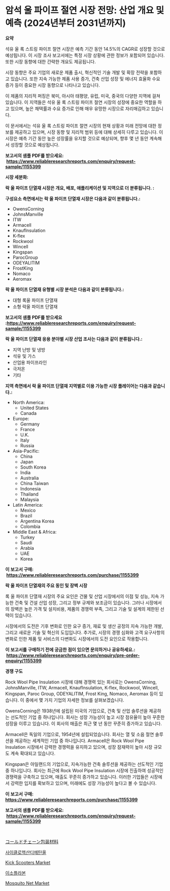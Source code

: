 <p><h1>암석 울 파이프 절연 시장 전망: 산업 개요 및 예측 (2024년부터 2031년까지)</h1></p><p><strong>요약</strong></p>
<p><p>석유 울 록 스트링 파이프 절연 시장은 예측 기간 동안 14.5%의 CAGR로 성장할 것으로 예상됩니다. 이 시장 조사 보고서에는 특정 시장 상황에 관한 정보가 포함되어 있습니다. 또한 시장 동향에 대한 간략한 개요도 제공됩니다.</p><p>시장 동향은 주요 기업의 새로운 제품 출시, 혁신적인 기술 개발 및 확장 전략을 포함하고 있습니다. 또한 지속 가능한 제품 사용 증가, 건축 산업 성장 및 에너지 효율화 수요 증가 등이 중요한 시장 동향으로 나타나고 있습니다.</p><p>이 제품의 지리적 퍼징은 북미, 아시아 태평양, 유럽, 미국, 중국의 다양한 지역에 걸쳐 있습니다. 이 지역들은 석유 울 록 스트링 파이프 절연 시장의 성장에 중요한 역할을 하고 있으며, 높은 채택률과 수요 증가로 인해 매우 유망한 시장으로 자리매김하고 있습니다.</p><p>이 문서에서는 석유 울 록 스트링 파이프 절연 시장의 현재 상황과 미래 전망에 대한 정보를 제공하고 있으며, 시장 동향 및 지리적 범위 등에 대해 상세히 다루고 있습니다. 이 시장은 예측 기간 동안 높은 성장률을 유지할 것으로 예상되며, 향후 몇 년 동안 계속해서 성장할 것으로 예상됩니다.</p></p>
<p><strong>보고서의 샘플 PDF를 받으세요: &nbsp;<a href="https://www.reliableresearchreports.com/enquiry/request-sample/1155399">https://www.reliableresearchreports.com/enquiry/request-sample/1155399</a></strong></p>
<p><strong>시장 세분화:</strong></p>
<p><strong> 락 울 파이프 단열재 시장은 개요, 배포, 애플리케이션 및 지역으로 더 분류됩니다. :</strong></p>
<p><strong>구성요소 측면에서는 락 울 파이프 단열재 시장은 다음과 같이 분류됩니다.:</strong></p>
<p><ul><li>OwensCorning</li><li>JohnsManville</li><li>ITW</li><li>Armacell</li><li>KnaufInsulation</li><li>K-flex</li><li>Rockwool</li><li>Wincell</li><li>Kingspan</li><li>ParocGroup</li><li>ODEYALITIM</li><li>FrostKing</li><li>Nomaco</li><li>Aeromax</li></ul></p>
<p><strong> 락 울 파이프 단열재 유형별 시장 분석은 다음과 같이 분류됩니다.:</strong></p>
<p><ul><li>대형 록울 파이프 단열재</li><li>소형 락울 파이프 단열재</li></ul></p>
<p><strong>보고서의 샘플 PDF를 받으세요 :<a href="https://www.reliableresearchreports.com/enquiry/request-sample/1155399">https://www.reliableresearchreports.com/enquiry/request-sample/1155399</a></strong></p>
<p><strong> 락 울 파이프 단열재 응용 분야별 시장 산업 조사는 다음과 같이 분류됩니다.:</strong></p>
<p><ul><li>지역 난방 및 냉방</li><li>석유 및 가스</li><li>산업용 파이프라인</li><li>극저온</li><li>기타</li></ul></p>
<p><strong>지역 측면에서 락 울 파이프 단열재 지역별로 이용 가능한 시장 플레이어는 다음과 같습니다.:</strong></p>
<p><ul>
    <li>
        North America:
        <ul>
            <li>United States</li>
            <li>Canada</li>
        </ul>
    </li>
    <li>
        Europe:
        <ul>
            <li>Germany</li>
            <li>France</li>
            <li>U.K.</li>
            <li>Italy</li>
            <li>Russia</li>
        </ul>
    </li>
    <li>
        Asia-Pacific:
        <ul>
            <li>China</li>
            <li>Japan</li>
            <li>South Korea</li>
            <li>India</li>
            <li>Australia</li>
            <li>China Taiwan</li>
            <li>Indonesia</li>
            <li>Thailand</li>
            <li>Malaysia</li>
        </ul>
    </li>
    <li>
        Latin America:
        <ul>
            <li>Mexico</li>
            <li>Brazil</li>
            <li>Argentina Korea</li>
            <li>Colombia</li>
        </ul>
    </li>
    <li>
        Middle East & Africa:
        <ul>
            <li>Turkey</li>
            <li>Saudi</li>
            <li>Arabia</li>
            <li>UAE</li>
            <li>Korea</li>
        </ul>
    </li>
    </ul></p>
<p><strong>이 보고서 구매: &nbsp;<a href="https://www.reliableresearchreports.com/purchase/1155399">https://www.reliableresearchreports.com/purchase/1155399</a></strong></p>
<p><strong>락 울 파이프 단열재의 주요 동인 및 장벽 시장</strong></p>
<p><p>록 울 파이프 단열재 시장의 주요 요인은 건물 및 산업 시장에서의 이점 및 성능, 지속 가능한 건축 및 건설 산업 성장, 그리고 정부 규제와 보조금이 있습니다. 그러나 시장에서의 장벽은 높은 가격 및 설치비용, 제품의 경쟁력 부족, 그리고 기술 및 설계의 제한된 선택이 있습니다.</p><p>시장에서의 도전은 기후 변화로 인한 요구 증가, 재료 및 생산 공정의 지속 가능한 개발, 그리고 새로운 기술 및 혁신의 도입입니다. 추가로, 시장의 경쟁 심화와 고객 요구사항의 변화로 인한 제품 및 서비스의 다변화도 시장에서의 도전 요인으로 작용합니다.</p></p>
<p><strong>이 보고서를 구매하기 전에 궁금한 점이 있으면 문의하거나 공유하세요.: &nbsp;<a href="https://www.reliableresearchreports.com/enquiry/pre-order-enquiry/1155399">https://www.reliableresearchreports.com/enquiry/pre-order-enquiry/1155399</a></strong></p>
<p><strong>경쟁 구도</strong></p>
<p><p>Rock Wool Pipe Insulation 시장에 대해 경쟁력 있는 회사로는 OwensCorning, JohnsManville, ITW, Armacell, KnaufInsulation, K-flex, Rockwool, Wincell, Kingspan, Paroc Group, ODEYALITIM, Frost King, Nomaco, Aeromax 등이 있습니다. 이 중에서 몇 가지 기업의 자세한 정보를 살펴보겠습니다.</p><p>OwensCorning은 1938년에 설립된 미국의 기업으로, 건축 및 산업 솔루션을 제공하는 선도적인 기업 중 하나입니다. 회사는 성장 가능성이 높고 시장 점유율이 높아 꾸준한 성장을 이루고 있습니다. 이 회사의 매출은 최근 몇 년 동안 꾸준히 증가하고 있습니다.</p><p>Armacell은 독일의 기업으로, 1954년에 설립되었습니다. 회사는 열 및 소음 절연 솔루션을 제공하는 세계적인 기업 중 하나입니다. Armacell은 Rock Wool Pipe Insulation 시장에서 강력한 경쟁력을 유지하고 있으며, 성장 잠재력이 높아 시장 규모도 계속 확대되고 있습니다.</p><p>Kingspan은 아일랜드의 기업으로, 지속가능한 건축 솔루션을 제공하는 선도적인 기업 중 하나입니다. 회사는 최근에 Rock Wool Pipe Insulation 시장에 진출하여 성공적인 경쟁력을 구축하고 있으며, 매출도 꾸준히 증가하고 있습니다. 이러한 기업들은 시장에서 강력한 입지를 확보하고 있으며, 미래에도 성장 가능성이 높다고 볼 수 있습니다.</p></p>
<p><strong>이 보고서 구매: &nbsp; <a href="https://www.reliableresearchreports.com/purchase/1155399">https://www.reliableresearchreports.com/purchase/1155399</a></strong></p>
<p><strong>보고서의 샘플 PDF를 받으세요: &nbsp;<a href="https://www.reliableresearchreports.com/enquiry/request-sample/1155399">https://www.reliableresearchreports.com/enquiry/request-sample/1155399</a></strong><strong></strong></p>
<p>&nbsp;</p>
<p><p><a href="https://github.com/adcxff01450218/Market-Research-Report-List-1/blob/main/78013874111.md">コールドチェーン包装材料</a></p><p><a href="https://github.com/trmesnao7959541/Market-Research-Report-List-1/blob/main/78507413713.md">사이클로헥산디메탄올</a></p><p><a href="https://github.com/jhcraigie/Market-Research-Report-List-2/blob/main/kick-scooters-market.md">Kick Scooters Market</a></p><p><a href="https://github.com/vsn7qpua81q/Market-Research-Report-List-1/blob/main/46288603714.md">이소플라본</a></p><p><a href="https://github.com/sonuprakash1/Market-Research-Report-List-1/blob/main/mosquito-net-market.md">Mosquito Net Market</a></p></p>